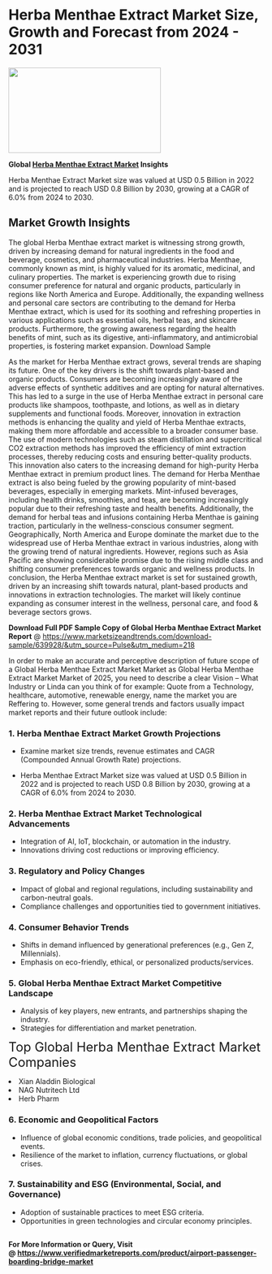 <H1>Herba Menthae Extract Market Size, Growth and Forecast from 2024 - 2031</H1><img class="aligncenter size-medium wp-image-584254" src="https://thirdeyenews.in/wp-content/uploads/2024/09/Global-Market-Research-300x168.jpeg" alt="" width="300" height="168" /><p><strong>Global&nbsp;<a href="https://www.marketsizeandtrends.com/download-sample/639928/&amp;utm_source=Pulse&amp;utm_medium=218">Herba Menthae Extract Market</a> Insights</strong></p><p>Herba Menthae Extract Market size was valued at USD 0.5 Billion in 2022 and is projected to reach USD 0.8 Billion by 2030, growing at a CAGR of 6.0% from 2024 to 2030.</p><p><h2>Market Growth Insights</h2> <p>The global Herba Menthae extract market is witnessing strong growth, driven by increasing demand for natural ingredients in the food and beverage, cosmetics, and pharmaceutical industries. Herba Menthae, commonly known as mint, is highly valued for its aromatic, medicinal, and culinary properties. The market is experiencing growth due to rising consumer preference for natural and organic products, particularly in regions like North America and Europe. Additionally, the expanding wellness and personal care sectors are contributing to the demand for Herba Menthae extract, which is used for its soothing and refreshing properties in various applications such as essential oils, herbal teas, and skincare products. Furthermore, the growing awareness regarding the health benefits of mint, such as its digestive, anti-inflammatory, and antimicrobial properties, is fostering market expansion. Download Sample </p> <p>As the market for Herba Menthae extract grows, several trends are shaping its future. One of the key drivers is the shift towards plant-based and organic products. Consumers are becoming increasingly aware of the adverse effects of synthetic additives and are opting for natural alternatives. This has led to a surge in the use of Herba Menthae extract in personal care products like shampoos, toothpaste, and lotions, as well as in dietary supplements and functional foods. Moreover, innovation in extraction methods is enhancing the quality and yield of Herba Menthae extracts, making them more affordable and accessible to a broader consumer base. The use of modern technologies such as steam distillation and supercritical CO2 extraction methods has improved the efficiency of mint extraction processes, thereby reducing costs and ensuring better-quality products. This innovation also caters to the increasing demand for high-purity Herba Menthae extract in premium product lines. The demand for Herba Menthae extract is also being fueled by the growing popularity of mint-based beverages, especially in emerging markets. Mint-infused beverages, including health drinks, smoothies, and teas, are becoming increasingly popular due to their refreshing taste and health benefits. Additionally, the demand for herbal teas and infusions containing Herba Menthae is gaining traction, particularly in the wellness-conscious consumer segment. Geographically, North America and Europe dominate the market due to the widespread use of Herba Menthae extract in various industries, along with the growing trend of natural ingredients. However, regions such as Asia Pacific are showing considerable promise due to the rising middle class and shifting consumer preferences towards organic and wellness products. In conclusion, the Herba Menthae extract market is set for sustained growth, driven by an increasing shift towards natural, plant-based products and innovations in extraction technologies. The market will likely continue expanding as consumer interest in the wellness, personal care, and food & beverage sectors grows. </p><p><span class=""><strong>Download Full PDF Sample Copy of Global Herba Menthae Extract Market Report</strong> @ <a href="https://www.marketsizeandtrends.com/download-sample/639928/&amp;utm_source=Pulse&amp;utm_medium=218" target="_blank">https://www.marketsizeandtrends.com/download-sample/639928/&amp;utm_source=Pulse&amp;utm_medium=218</a></span></p><p>In order to make an accurate and perceptive description of future scope of a Global&nbsp;Herba Menthae Extract Market Market as Global&nbsp;Herba Menthae Extract Market Market of 2025, you need to describe a clear Vision &ndash; What Industry or Linda can you think of for example: Quote from a Technology, healthcare, automotive, renewable energy, name the market you are Reffering to. However, some general trends and factors usually impact market reports and their future outlook include:</p><h3>1.&nbsp;<strong>Herba Menthae Extract Market Growth Projections</strong></h3><ul><li>Examine market size trends, revenue estimates and CAGR (Compounded Annual Growth Rate) projections.</li><li><p>Herba Menthae Extract Market size was valued at USD 0.5 Billion in 2022 and is projected to reach USD 0.8 Billion by 2030, growing at a CAGR of 6.0% from 2024 to 2030.</p></li></ul><h3>2.&nbsp;<strong>Herba Menthae Extract Market Technological Advancements</strong></h3><ul><li>Integration of AI, IoT, blockchain, or automation in the industry.</li><li>Innovations driving cost reductions or improving efficiency.</li></ul><h3>3.&nbsp;<strong>Regulatory and Policy Changes</strong></h3><ul><li>Impact of global and regional regulations, including sustainability and carbon-neutral goals.</li><li>Compliance challenges and opportunities tied to government initiatives.</li></ul><h3>4.&nbsp;<strong>Consumer Behavior Trends</strong></h3><ul><li>Shifts in demand influenced by generational preferences (e.g., Gen Z, Millennials).</li><li>Emphasis on eco-friendly, ethical, or personalized products/services.</li></ul><h3>5.&nbsp;<strong>Global Herba Menthae Extract Market Competitive Landscape</strong></h3><ul><li>Analysis of key players, new entrants, and partnerships shaping the industry.</li><li>Strategies for differentiation and market penetration.</li></ul><p data-pm-slice="1 1 []"><span style="color: inherit; font-family: inherit; font-size: 25px;">Top Global Herba Menthae Extract Market Companies</span></p><div class="" data-test-id=""><p><li>Xian Aladdin Biological</li><li> NAG Nutritech Ltd</li><li> Herb Pharm</li></p></div><h3>6.&nbsp;<strong>Economic and Geopolitical Factors</strong></h3><ul><li>Influence of global economic conditions, trade policies, and geopolitical events.</li><li>Resilience of the market to inflation, currency fluctuations, or global crises.</li></ul><h3>7.&nbsp;<strong>Sustainability and ESG (Environmental, Social, and Governance)</strong></h3><ul><li>Adoption of sustainable practices to meet ESG criteria.</li><li>Opportunities in green technologies and circular economy principles.</li></ul><h2><strong style="font-size: 14px;">For More Information or Query, Visit @&nbsp;</strong><a style="background-color: #ffffff; font-size: 14px;" href="https://www.marketsizeandtrends.com/report/herba-menthae-extract-market/" target="_blank">https://www.verifiedmarketreports.com/product/airport-passenger-boarding-bridge-market</a></h2>

